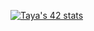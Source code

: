 [![Taya's 42 stats](https://badge.mediaplus.ma/starryblue/taya)](https://github.com/oakoudad/badge42)

